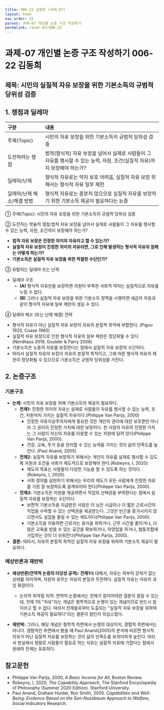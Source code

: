 ```yaml
---
title: 006-22 김동희 (과제-07)
layout: home
nav_order: 22
parent: 과제-07 개인별 논증 구조 작성하기
permalink: /asmt-07/006-22
---
```


# 과제-07 개인별 논증 구조 작성하기 006-22 김동희

## 제목: 시민의 실질적 자유 보장을 위한 기본소득의 규범적 당위성 검증

## 1. 쟁점과 딜레마

| 구분 | 내용 |
|:---|:---|
| 주제(Topic) | 시민의 자유 보장을 위한 기본소득의 규범적 당위성 검증 |
| 도전하려는 쟁점 | 법적(형식적) 자유 보장을 넘어서 실제로 사람들이 그 자유를 행사할 수 있는 능력, 자원, 조건(실질적 자유)까지 보장해야 하는가? |
| 딜레마/난제 | 형식적 자유로는 약자 보호 어려움, 실질적 자유 보장 위해서는 형식적 자유 일부 제한 |
| 딜레마/난제 해소/해결 방법 | 형식적 자유로는 충분치 않으므로 실질적 자유를 보장하기 위한 기본소득 제공이 필요하다는 논증 |

① 주제(Topic): 시민의 자유 보장을 위한 기본소득의 규범적 당위성 검증 

② 도전하는 학술적 쟁점:법적 자유 보장을 넘어서 실제로 사람들이 그 자유를 행사할 수 있는 능력, 자원, 조건까지 보장해야 하는가?

- **법적 자유 보장은 진정한 의미의 자유라고 할 수 있는가?**  
- **실질적 자유 보장이 진정한 의미의 자유라면, 그로 인해 발생하는 형식적 자유의 침해는 어떻게 하는가?**  
- **기본소득은 실질적 자유 보장을 위한 적절한 수단인가?**

③ 유발되는 딜레마 또는 난제

- 딜레마 구조
  - **(A)** 형식적 자유만을 보장하면 자원이 부족한 사회적 약자는 실질적으로 자유를 누릴 수 없다.
  - **(B)** 그러나 실질적 자유 보장을 위한 기본소득 정책을 시행하면 세금의 차등과 같이 형식적 자유에 일부 제한이 생길 수 있다.

④ 딜레마 해소 (또는 난제 해결) 전략

- 형식적 자유가 아닌 실질적 자유 보장이 자유의 본질적 목적에 부합한다. (Pigou 1920, Coase 1960)
- 실질적 자유 보장으로 인한 형식적 자유의 일부 제한은 정당화될 수 있다. (Nordhaus 2019, Goulder & Parry 2008)
- 기본소득은 노동의 자유를 보장한다는 점에서 실질적 자유 보장의 수단이다.
- 따라서 실질적 자유의 보장이 자유의 본질적 목적이고, 그에 따른 형식적 자유의 제한이 정당화될 수 있으므로 기본소득은 규범적 당위성을 가진다.

## 2. 논증구조

### 기본구조

- **논제:** 시민의 자유 보장을 위해 기본소득의 제공이 필요하다.
  - **전제1:** 진정한 의미의 자유는 실제로 사람들이 자유를 행사할 수 있는 능력, 조건, 자원까지 가지는 실질적 자유이다.(Philippe Van Parijs, 2000)
    - 진정한 자유지상주의자에게 중요한 것은 개인의 권리에 대한 보호뿐만 아니라 그 권리의 진정한 가치에 대한 보장이다. 한 사람의 자유의 진정한 가치는 그 사람이 자신의 자유를 이용할 수 있는 자원에 달려 있다(Philippe Van Parijs, 2000).
	- 건강, 교육, 주거 등을 관리할 수 있는 능력을 가지는 것이 삶의 만족도를 높인다. (Paul Anand, 2005).
  - **전제2:** 실질적 자유를 보장하기 위해서는 개인이 자유를 실제로 행사할 수 있도록 자원과 조건을 사회가 제도적으로 보장해야 한다.(Robeyns, I, 2020)
    - 제도의 목표는 사람들이 다양한 기능을 할 수 있도록 하는 것이다.(Robeyns, I, 2020).
    - 사회 정의를 실현하기 위해서는 우리의 제도가 모든 사람에게 진정한 자유를 가장 잘 보장하도록 설계되어야 한다(Philippe Van Parijs, 2000).
  - **전제3:** 기본소득은 자원을 제공하면서 직업의 선택권을 부여한다는 점에서 실질적 자유를 보장하는 수단이다.
      - 보편적 기본소득을 지급받은 사람은 더 낮은 시급이나 더 짧은 근로시간의 직업을 수락할 수 있는 선택권을 제공받는다. 그것은 빈곤을 증가시키지 않으면서도 실업을 줄일 수 있는 제도이다(Philippe Van Parijs, 2000).
      -  기본소득을 이용하면 근로자는 휴식을 취하거나, 근무 시간을 줄이거나, 더 많은 교육을 받을 수 있는 공간을 확보하거나, 자영업을 하거나, 협동조합에 가입하는 것이 더 쉬워진다(Philippe Van Parijs, 2000).
- **결론:** 따라서, 자유의 본질적 목적인 실질적 자유 보장을 위하여 기본소득 제공이 필요하다.  

### 예상반론과 재반박

- **예상반론(연역적 논증의 타당성 공격):** **전제1**에 대해서, 자유는 외부의 강제가 없는 상태를 의미하며, 자원의 유무는 자유의 본질과 무관하다. 실질적 자유는 자유의 과잉 확장이다.
  - 논리적 취약점 지적: 연역적 논증에서는 전제가 참이어야만 결론이 참일 수 있는데, 전제 1의 "자유"라는 개념은 철학적으로 논쟁이 있는 개념이므로 반드시 참이라고 할 수 없다. 따라서 전제들로부터 도출되는 "실질적 자유 보장을 위하여 기본소득 제공이 필요하다"라는 결론이 참인지 의심스럽다.

- **재반박:**  그러나, 해당 개념은 철학적 측면에서 논쟁의 대상이지, 경험적 측면에서는 아니다. 경험적인 측면에서 봤을 때 Paul Anand(2005)의 분석에 따르면 형식적 자유가 아닌 실질적 자유를 보장하는 것이 삶의 만족도를 유의미하게 높인다. 따라서 현실에서 정말로 사람들이 필요로 하는 자유는 실질적 자유에 가깝다는 점에서 원래의 전제는 유효하다.

## 참고문헌

- Philippe Van Parijs, 2000, *A Basic Income for All*, Boston Review.
- Robeyns, I, 2020, *The Capability Approach*, The Stanford Encyclopedia of Philosophy (Summer 2020 Edition). Stanford University.
- Paul Anand, Graham Hunter, Ron Smith, 2005. *Capabilities and Well-Being: Evidence Based on the Sen–Nussbaum Approach to Welfare*, Social Indicators Research.